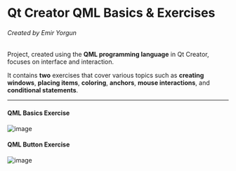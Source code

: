# Qt Creator QML Basics & Exercises
###### Created by Emir Yorgun

Project, created using the **QML programming language** in Qt Creator, focuses on interface and interaction.

It contains **two** exercises that cover various topics such as **creating windows**, **placing items**, **coloring**, **anchors**, **mouse interactions**, and **conditional statements**.

------------
#### QML Basics Exercise

![image](https://github.com/user-attachments/assets/70d495a3-656b-4c98-a292-a1d29b0066d6)

#### QML Button Exercise
![image](https://github.com/user-attachments/assets/f82979be-0d3f-4388-80d3-0db3dc43c107)
